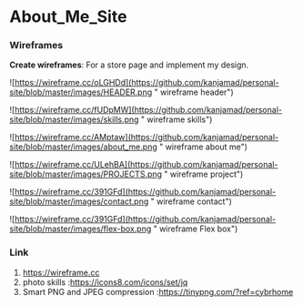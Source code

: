 # About_Me_Site

### Wireframes

**Create wireframes**: For a store page and implement my design.

![https://wireframe.cc/oLGHDd](https://github.com/kanjamad/personal-site/blob/master/images/HEADER.png " wireframe header")

![https://wireframe.cc/fUDpMW](https://github.com/kanjamad/personal-site/blob/master/images/skills.png " wireframe skills")

![https://wireframe.cc/AMptaw](https://github.com/kanjamad/personal-site/blob/master/images/about_me.png " wireframe about me")


![https://wireframe.cc/ULehBA](https://github.com/kanjamad/personal-site/blob/master/images/PROJECTS.png " wireframe project")


![https://wireframe.cc/391GFd](https://github.com/kanjamad/personal-site/blob/master/images/contact.png " wireframe contact")

![https://wireframe.cc/391GFd](https://github.com/kanjamad/personal-site/blob/master/images/flex-box.png " wireframe Flex box")


### Link
1. https://wireframe.cc
2. photo skills :https://icons8.com/icons/set/jq
3. Smart PNG and JPEG compression :https://tinypng.com/?ref=cybrhome




